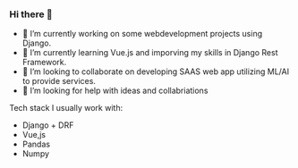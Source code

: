 ### Hi there 👋

<!--
**IBSHAMI/IBSHAMI** is a ✨ _special_ ✨ repository because its `README.md` (this file) appears on your GitHub profile.

Here are some ideas to get you started:

- 🔭 I’m currently working on ...
- 🌱 I’m currently learning ...
- 👯 I’m looking to collaborate on ...
- 🤔 I’m looking for help with ...
- 💬 Ask me about ...
- 📫 How to reach me: ...
- 😄 Pronouns: ...
- ⚡ Fun fact: ...
-->


- 🔭 I’m currently working on some webdevelopment projects using Django.  
- 🌱 I’m currently learning Vue.js and imporving my skills in Django Rest Framework.
- 👯 I’m looking to collaborate on developing SAAS web app utilizing ML/AI to provide services. 
- 🤔 I’m looking for help with ideas and collabriations 


Tech stack I usually work with:

- Django + DRF
- Vue,js
- Pandas 
- Numpy
